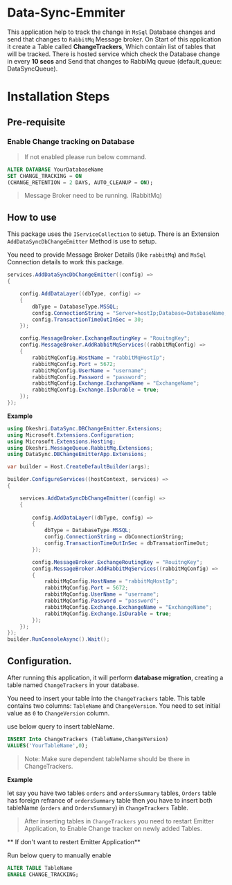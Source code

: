 # Data-Sync-Emmiter

This application help to track the change in `MsSql` Database changes and send that changes to `RabbitMq` Message broker. On Start of this application it create a Table called **ChangeTrackers**, Which contain list of tables that will be tracked. There is hosted service which check the Database change in every **10 secs** and Send that changes to RabbiMq queue (default_queue: DataSyncQueue).

# Installation Steps

## Pre-requisite

### Enable Change tracking on Database

> If not enabled please run below command.

```sql
ALTER DATABASE YourDatabaseName
SET CHANGE_TRACKING = ON 
(CHANGE_RETENTION = 2 DAYS, AUTO_CLEANUP = ON);
```

> Message Broker need to be running. (RabbitMq)

## How to use

This package uses the `IServiceCollection` to setup. There is an Extension `AddDataSyncDbChangeEmitter` Method is use to setup. 

You need to provide Message Broker Details (like `rabbitMq`) and `MsSql` Connection details to work this package.

```csharp
services.AddDataSyncDbChangeEmitter((config) =>
{

    config.AddDataLayer((dbType, config) =>
    {
        dbType = DatabaseType.MSSQL;
        config.ConnectionString = "Server=hostIp;Database=DatabaseName;User Id=userid;Password=YourDbPassword;Encrypt=False";
        config.TransactionTimeOutInSec = 30;
    });

    config.MessageBroker.ExchangeRoutingKey = "RouitngKey";
    config.MessageBroker.AddRabbitMqServices((rabbitMqConfig) =>
    {
        rabbitMqConfig.HostName = "rabbitMqHostIp";
        rabbitMqConfig.Port = 5672;
        rabbitMqConfig.UserName = "username";
        rabbitMqConfig.Password = "password";
        rabbitMqConfig.Exchange.ExchangeName = "ExchangeName";
        rabbitMqConfig.Exchange.IsDurable = true;
    });
});
```
**Example**

```csharp
using Dkeshri.DataSync.DBChangeEmitter.Extensions;
using Microsoft.Extensions.Configuration;
using Microsoft.Extensions.Hosting;
using Dkeshri.MessageQueue.RabbitMq.Extensions;
using DataSync.DBChangeEmitterApp.Extensions;

var builder = Host.CreateDefaultBuilder(args);

builder.ConfigureServices((hostContext, services) =>
{

    services.AddDataSyncDbChangeEmitter((config) =>
    {
        
        config.AddDataLayer((dbType, config) =>
        {
            dbType = DatabaseType.MSSQL;
            config.ConnectionString = dbConnectionString;
            config.TransactionTimeOutInSec = dbTransationTimeOut;
        });

        config.MessageBroker.ExchangeRoutingKey = "RouitngKey";
        config.MessageBroker.AddRabbitMqServices((rabbitMqConfig) =>
        {
            rabbitMqConfig.HostName = "rabbitMqHostIp";
            rabbitMqConfig.Port = 5672;
            rabbitMqConfig.UserName = "username";
            rabbitMqConfig.Password = "password";
            rabbitMqConfig.Exchange.ExchangeName = "ExchangeName";
            rabbitMqConfig.Exchange.IsDurable = true;
        });
    });
});
builder.RunConsoleAsync().Wait();
```

## Configuration.

After running this application, it will perform **database migration**, creating a table named `ChangeTrackers` in your database.

You need to insert your table into the `ChangeTrackers` table. This table contains two columns: `TableName` and `ChangeVersion`. You need to set initial value as `0` to `ChangeVersion` column.

use below query to insert tableName.

```sql
INSERT Into ChangeTrackers (TableName,ChangeVersion)
VALUES('YourTableName',0);
```

> Note: Make sure dependent tableName should be there in ChangeTrackers.

**Example**

let say you have two tables `orders` and `ordersSummary` tables, `Orders` table has foreign refrance of `ordersSummary` table then you have to insert both tableName (`orders` and `OrdersSummary`) in `ChangeTrackers` Table.

> After inserting tables in `ChangeTrackers` you need to restart Emitter Application, to Enable Change tracker on newly added Tables.

** If don't want to restert Emitter Application**

Run below query to manually enable

```sql
ALTER TABLE TableName
ENABLE CHANGE_TRACKING;
```
